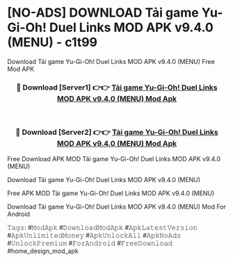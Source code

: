 # [NO-ADS] DOWNLOAD Tải game Yu-Gi-Oh! Duel Links MOD APK v9.4.0 (MENU) - c1t99
Download Tải game Yu-Gi-Oh! Duel Links MOD APK v9.4.0 (MENU) Free Mod APK

<div align="center">
<h3>🔴 Download [Server1] 👉👉 <a href="https://apk-comot.site?title=Tải_game_Yu-Gi-Oh!_Duel_Links_MOD_APK_v9.4.0_(MENU)">Tải game Yu-Gi-Oh! Duel Links MOD APK v9.4.0 (MENU) Mod Apk</a></h3><br>

<h3>🔴 Download [Server2] 👉👉 <a href="https://apk-comot.site?title=Tải_game_Yu-Gi-Oh!_Duel_Links_MOD_APK_v9.4.0_(MENU)">Tải game Yu-Gi-Oh! Duel Links MOD APK v9.4.0 (MENU) Mod Apk</a></h3>
</div>


Free Download APK MOD Tải game Yu-Gi-Oh! Duel Links MOD APK v9.4.0 (MENU)

Download Tải game Yu-Gi-Oh! Duel Links MOD APK v9.4.0 (MENU) 

Free APK MOD Tải game Yu-Gi-Oh! Duel Links MOD APK v9.4.0 (MENU) 

Download Tải game Yu-Gi-Oh! Duel Links MOD APK v9.4.0 (MENU) Mod For Android

𝚃𝚊𝚐𝚜: #𝙼𝚘𝚍𝙰𝚙𝚔 #𝙳𝚘𝚠𝚗𝚕𝚘𝚊𝚍𝙼𝚘𝚍𝙰𝚙𝚔 #𝙰𝚙𝚔𝙻𝚊𝚝𝚎𝚜𝚝𝚅𝚎𝚛𝚜𝚒𝚘𝚗 #𝙰𝚙𝚔𝚄𝚗𝚕𝚒𝚖𝚒𝚝𝚎𝚍𝙼𝚘𝚗𝚎𝚢 #𝙰𝚙𝚔𝚄𝚗𝚕𝚘𝚌𝚔𝙰𝚕𝚕 #𝙰𝚙𝚔𝙽𝚘𝙰𝚍𝚜 #𝚄𝚗𝚕𝚘𝚌𝚔𝙿𝚛𝚎𝚖𝚒𝚞𝚖 #𝙵𝚘𝚛𝙰𝚗𝚍𝚛𝚘𝚒𝚍 #𝙵𝚛𝚎𝚎𝙳𝚘𝚠𝚗𝚕𝚘𝚊𝚍 #home_design_mod_apk